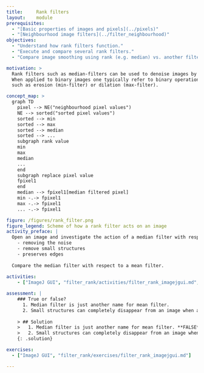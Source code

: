 ```yaml
---
title:     Rank filters
layout:    module
prerequisites:
  - "[Basic properties of images and pixels](../pixels)"
  - "[Neighbourhood image filters](../filter_neighbourhood)"
objectives: 
  - "Understand how rank filters function."
  - "Execute and compare several rank filters."
  - "Compare image smoothing using rank (e.g. median) vs. another filter type (e.g. mean)."

motivation: >
  Rank filters such as median-filters can be used to denoise images by preserving the boundary. 
  When applied to binary images one typically refer to binary operations 
  such as erosion (min-filter) or dilation (max-filter).

concept_map: >
  graph TD
    pixel --> NE("neighbourhood pixel values")
    NE --> sorted("sorted pixel values")
    sorted --> min
    sorted --> max
    sorted --> median
    sorted --> ...
    subgraph rank value
    min
    max
    median
    ...
    end
    subgraph replace pixel value
    fpixel1
    end
    median --> fpixel1[median filtered pixel]
    min -.-> fpixel1
    max -.-> fpixel1
    ... -.-> fpixel1

figure: /figures/rank_filter.png
figure_legend: Scheme of how a rank filter acts on an image
activity_preface: |
  Open an image and investigate the action of a median filter with respect to:
    - removing the noise
    - remove small structures
    - preserves edges
    
  Compare the median filter with respect to a mean filter.
  
activities:
    - ["ImageJ GUI", "filter_rank/activities/filter_rank_imagejgui.md", "markdown"]

assessment: | 
    ### True or false? 
      1. Median filter is just another name for mean filter.
      2. Small structures can completely disappear from an image when applying a median filter. 
    
    > ## Solution
    >   1. Median filter is just another name for mean filter. **FALSE** 
    >   2. Small structures can completely disappear from an image when applying a median filter. **TRUE**
    {: .solution}

exercises: 
  - ["ImageJ GUI", "filter_rank/exercises/filter_rank_imagejgui.md"]      

---
```


